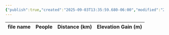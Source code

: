 ```yaml
---
{"publish":true,"created":"2025-09-03T13:35:59.680-06:00","modified":"2025-09-03T14:59:15.077-06:00","published":"2025-09-03T14:59:15.077-06:00","tags":["route"],"cssclasses":"","elevation":null,"region":"Yoho","location":"52.9361, -118.2208","DWYT":null,"Kane":"Easy","completed":false}
---
```



| file name | People | Distance (km) | Elevation Gain (m) |
| --------- | ------ | ------------- | ------------------ |